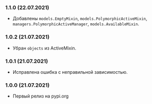 ### 1.1.0 (22.07.2021)

- Добавлены `models.EmptyMixin`, `models.PolymorphicActiveMixin`, `managers.PolymorphicActiveManager`, `models.AvailableMixin`.

### 1.0.2 (21.07.2021)

- Убран `objects` из ActiveMixin.

### 1.0.1 (21.07.2021)

- Исправлена ошибка с неправильной зависимостью.

### 1.0.0 (21.07.2021)

- Первый релиз на pypi.org

